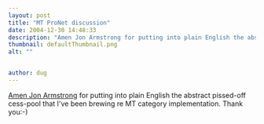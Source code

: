```yaml
---
layout: post
title: "MT ProNet discussion"
date: 2004-12-30 14:48:33
description: "Amen Jon Armstrong for putting into plain English the abstract pissed-off cess-pool that I&#8217;ve been brewing re MT category implementation. Thank you -- -)&#8230;"
thumbnail: defaultThumbnail.png
alt: ""


author: dug
---
```


<p><a href="http://www.blurbomat.com/archives/2004/12/29/a_nerd_vent">Amen Jon Armstrong</a> for putting into plain English the abstract pissed-off cess-pool that I've been brewing re MT category implementation. Thank you:-)</p>
